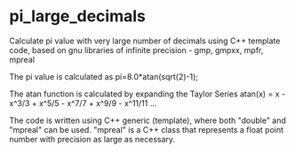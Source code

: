 # pi_large_decimals
Calculate pi value with very large number of decimals using C++ template code, 
based on gnu libraries of infinite precision - gmp, gmpxx, mpfr, mpreal

The pi value is calculated as pi=8.0*atan(sqrt(2)-1);

The atan function is calculated by expanding the Taylor Series
atan(x) =  x - x^3/3 + x^5/5 - x^7/7 + x^9/9 - x^11/11 ...

The code is written using C++ generic (template), where both "double" and "mpreal" can be used.
"mpreal" is a C++ class that represents a float point number with precision as large as necessary.



